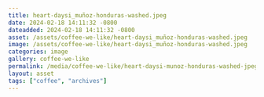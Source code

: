 ```yaml
---
title: heart-daysi_muñoz-honduras-washed.jpeg
date: 2024-02-18 14:11:32 -0800
dateadded: 2024-02-18 14:11:32 -0800
asset: /assets/coffee-we-like/heart-daysi_muñoz-honduras-washed.jpeg
image: /assets/coffee-we-like/heart-daysi_muñoz-honduras-washed.jpeg
categories: image
gallery: coffee-we-like
permalink: /media/coffee-we-like/heart-daysi-munoz-honduras-washed-jpeg
layout: asset
tags: ["coffee", "archives"]
--- 
```

